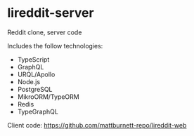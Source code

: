 # lireddit-server

Reddit clone, server code

Includes the follow technologies:

- TypeScript
- GraphQL
- URQL/Apollo
- Node.js
- PostgreSQL
- MikroORM/TypeORM
- Redis
- TypeGraphQL

Client code: https://github.com/mattburnett-repo/lireddit-web
